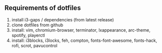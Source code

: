 ## Requirements of dotfiles

1. install i3-gaps / dependencies (from  latest release)
2. clone dotfiles from github
3. install: vim, chromium-browser, terminator, lxappearance, arc-theme, spotify, playerctl
4. install: i3blocks, i3locks, feh, compton, fonts-font-awesome, fonts-hack, rofi, scrot, pavucontrol
